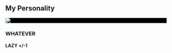 ## My Personality

<p style="background:black;">
    <img src="./images/infp-lazy.png"/>
    <h3>WHATEVER</h3>
    <h4>LAZY +/-1</h4>
    
 </p>
